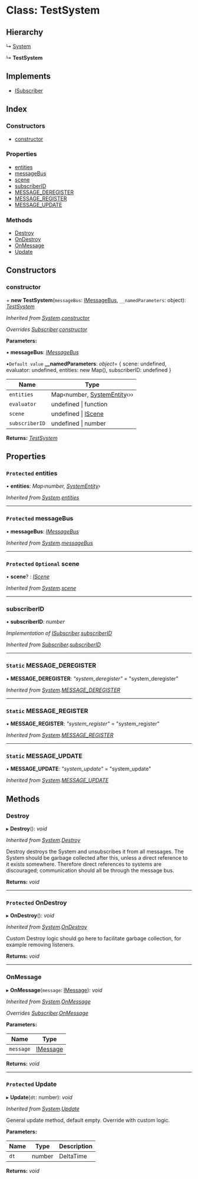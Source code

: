 
# Class: TestSystem

## Hierarchy

  ↳ [System](system.md)

  ↳ **TestSystem**

## Implements

* [ISubscriber](../interfaces/isubscriber.md)

## Index

### Constructors

* [constructor](testsystem.md#constructor)

### Properties

* [entities](testsystem.md#protected-entities)
* [messageBus](testsystem.md#protected-messagebus)
* [scene](testsystem.md#protected-optional-scene)
* [subscriberID](testsystem.md#subscriberid)
* [MESSAGE_DEREGISTER](testsystem.md#static-message_deregister)
* [MESSAGE_REGISTER](testsystem.md#static-message_register)
* [MESSAGE_UPDATE](testsystem.md#static-message_update)

### Methods

* [Destroy](testsystem.md#destroy)
* [OnDestroy](testsystem.md#protected-ondestroy)
* [OnMessage](testsystem.md#onmessage)
* [Update](testsystem.md#protected-update)

## Constructors

###  constructor

\+ **new TestSystem**(`messageBus`: [IMessageBus](../interfaces/imessagebus.md), `__namedParameters`: object): *[TestSystem](testsystem.md)*

*Inherited from [System](system.md).[constructor](system.md#constructor)*

*Overrides [Subscriber](subscriber.md).[constructor](subscriber.md#constructor)*

**Parameters:**

▪ **messageBus**: *[IMessageBus](../interfaces/imessagebus.md)*

▪`Default value`  **__namedParameters**: *object*= { scene: undefined, evaluator: undefined, entities: new Map(), subscriberID: undefined }

Name | Type |
------ | ------ |
`entities` | Map‹number, [SystemEntity](systementity.md)‹›› |
`evaluator` | undefined &#124; function |
`scene` | undefined &#124; [IScene](../interfaces/iscene.md) |
`subscriberID` | undefined &#124; number |

**Returns:** *[TestSystem](testsystem.md)*

## Properties

### `Protected` entities

• **entities**: *Map‹number, [SystemEntity](systementity.md)›*

*Inherited from [System](system.md).[entities](system.md#protected-entities)*

___

### `Protected` messageBus

• **messageBus**: *[IMessageBus](../interfaces/imessagebus.md)*

*Inherited from [System](system.md).[messageBus](system.md#protected-messagebus)*

___

### `Protected` `Optional` scene

• **scene**? : *[IScene](../interfaces/iscene.md)*

*Inherited from [System](system.md).[scene](system.md#protected-optional-scene)*

___

###  subscriberID

• **subscriberID**: *number*

*Implementation of [ISubscriber](../interfaces/isubscriber.md).[subscriberID](../interfaces/isubscriber.md#subscriberid)*

*Inherited from [Subscriber](subscriber.md).[subscriberID](subscriber.md#subscriberid)*

___

### `Static` MESSAGE_DEREGISTER

▪ **MESSAGE_DEREGISTER**: *"system_deregister"* = "system_deregister"

*Inherited from [System](system.md).[MESSAGE_DEREGISTER](system.md#static-message_deregister)*

___

### `Static` MESSAGE_REGISTER

▪ **MESSAGE_REGISTER**: *"system_register"* = "system_register"

*Inherited from [System](system.md).[MESSAGE_REGISTER](system.md#static-message_register)*

___

### `Static` MESSAGE_UPDATE

▪ **MESSAGE_UPDATE**: *"system_update"* = "system_update"

*Inherited from [System](system.md).[MESSAGE_UPDATE](system.md#static-message_update)*

## Methods

###  Destroy

▸ **Destroy**(): *void*

*Inherited from [System](system.md).[Destroy](system.md#destroy)*

Destroy destroys the System and unsubscribes it from all messages.
The System should be garbage collected after this, unless a direct
reference to it exists somewhere. Therefore direct references to
systems are discouraged; communication should all be through the
message bus.

**Returns:** *void*

___

### `Protected` OnDestroy

▸ **OnDestroy**(): *void*

*Inherited from [System](system.md).[OnDestroy](system.md#protected-ondestroy)*

Custom Destroy logic should go here to facilitate garbage collection, for example
removing listeners.

**Returns:** *void*

___

###  OnMessage

▸ **OnMessage**(`message`: [IMessage](../interfaces/imessage.md)): *void*

*Inherited from [System](system.md).[OnMessage](system.md#onmessage)*

*Overrides [Subscriber](subscriber.md).[OnMessage](subscriber.md#abstract-onmessage)*

**Parameters:**

Name | Type |
------ | ------ |
`message` | [IMessage](../interfaces/imessage.md) |

**Returns:** *void*

___

### `Protected` Update

▸ **Update**(`dt`: number): *void*

*Inherited from [System](system.md).[Update](system.md#protected-update)*

General update method, default empty. Override with custom logic.

**Parameters:**

Name | Type | Description |
------ | ------ | ------ |
`dt` | number | DeltaTime  |

**Returns:** *void*
